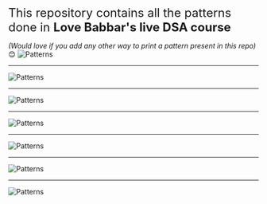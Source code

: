 <font size="5">This repository contains all the patterns done in **Love Babbar's live DSA course**</font>

*(Would love if you add any other way to print a pattern present in this repo)* 😊
![Patterns](https://raw.githubusercontent.com/ShailavMalik/Patterns-Problems/main/Pattern_Images/0.png "Image_0")<hr>

![Patterns](https://raw.githubusercontent.com/ShailavMalik/Patterns/main/Pattern_Images/1.png "Image_1")<hr>

![Patterns](https://raw.githubusercontent.com/ShailavMalik/Patterns/main/Pattern_Images/2.png "Image_2")<hr>

![Patterns](https://raw.githubusercontent.com/ShailavMalik/Patterns/main/Pattern_Images/3.png "Image_3")<hr>

![Patterns](https://raw.githubusercontent.com/ShailavMalik/Patterns/main/Pattern_Images/4.png "Image_4")<hr>

![Patterns](https://raw.githubusercontent.com/ShailavMalik/Patterns/main/Pattern_Images/5.png "Image_5")<hr>

![Patterns](https://raw.githubusercontent.com/ShailavMalik/Patterns/main/Pattern_Images/6.png "Image_6")



